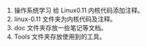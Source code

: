  1. 操作系统学习 给 Linux0.11 内核代码添加注释。
 2. linux-0.11 文件夹为内核代码及注释。
 3. doc 文件夹存放一些笔记等文档。
 4. Tools 文件夹存放使用到的工具。
 

